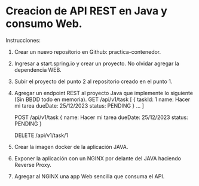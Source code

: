 # Creacion de API REST en Java y consumo Web.

Instrucciones:

1. Crear un nuevo repositorio en Github: practica-contenedor.
2. Ingresar a start.spring.io y crear un proyecto. No olvidar agregar la dependencia WEB.
3. Subir el proyecto del punto 2 al repositorio creado en el punto 1.
4. Agregar un endpoint REST al proyecto Java que implemente lo siguiente (Sin BBDD todo en memoria).
	GET /api/v1/task
	[
	  {
		taskId: 1
		name: Hacer mi tarea
		dueDate: 25/12/2023
		status: PENDING
	 } ...
	]
	
	POST /api/v1/task 
	  {
		name: Hacer mi tarea
		dueDate: 25/12/2023
		status: PENDING
	 } 

	DELETE /api/v1/task/1 

5. Crear la imagen docker de la aplicación JAVA.
6. Exponer la aplicación con un NGINX por delante del JAVA haciendo Reverse Proxy.
7. Agregar al NGINX una app Web sencilla que consuma el API.